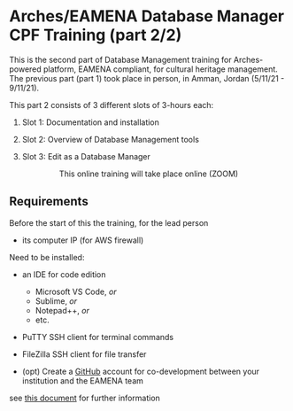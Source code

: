 # Arches/EAMENA Database Manager CPF Training (part 2/2)

This is the second part of Database Management training for Arches-powered platform, EAMENA compliant, for cultural heritage management. The previous part (part 1) took place in person, in Amman, Jordan (5/11/21 - 9/11/21). 

This part 2  consists of 3 different slots of 3-hours each:

  1. Slot 1: Documentation and installation

  2. Slot 2: Overview of Database Management tools

  3. Slot 3: Edit as a Database Manager

<div align="center">
  This online training will take place online (ZOOM)
</div>

## Requirements

Before the start of this the training, for the lead person

  + its computer IP (for AWS firewall)
  
Need to be installed:
    
  + an IDE for code edition
      - Microsoft VS Code, *or*
      - Sublime, *or*
      - Notepad++, *or*
      - etc.  
      
  + PuTTY SSH client for terminal commands 
    
  + FileZilla SSH client for file transfer
    
  + (opt) Create a [GitHub](https://github.com/join) account for co-development between your institution and the EAMENA team
  
see [this document](https://www.dropbox.com/s/s6xej8epozk06x7/prerequisites.pptx?dl=0) for further information
